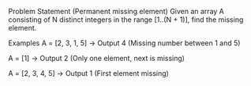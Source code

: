 Problem Statement (Permanent missing element)
Given an array A consisting of N distinct integers in the range [1..(N + 1)], find the missing element.

Examples
A = [2, 3, 1, 5] → Output 4 (Missing number between 1 and 5)

A = [1] → Output 2 (Only one element, next is missing)

A = [2, 3, 4, 5] → Output 1 (First element missing)